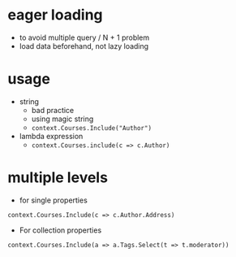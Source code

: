 # eager loading

- to avoid multiple query / N + 1 problem
- load data beforehand, not lazy loading

# usage

- string
  - bad practice
  - using magic string
  - `context.Courses.Include("Author")`
- lambda expression
  - `context.Courses.include(c => c.Author)`

# multiple levels

- for single properties

```
context.Courses.Include(c => c.Author.Address)
```

- For collection properties

```
context.Courses.Include(a => a.Tags.Select(t => t.moderator))
```
